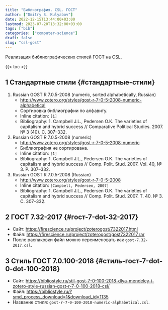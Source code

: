```yaml
---
title: "Библиография. CSL. ГОСТ"
author: ["Dmitry S. Kulyabov"]
date: 2022-12-15T13:44:00+03:00
lastmod: 2023-07-20T13:32:00+03:00
tags: ["bib"]
categories: ["computer-science"]
draft: false
slug: "csl-gost"
---
```


Реализация библиографических стилей ГОСТ на CSL.

<!--more-->

{{< toc >}}


## <span class="section-num">1</span> Стандартные стили {#стандартные-стили}

1.  Russian GOST R 7.0.5-2008 (numeric, sorted alphabetically, Russian)
    -   <http://www.zotero.org/styles/gost-r-7-0-5-2008-numeric-alphabetical>
    -   Сортировка библиографии по алфавиту.
    -   Inline citation: `[1]`
    -   Bibliography: 1. Campbell J.L., Pedersen O.K. The varieties of capitalism and hybrid success // Comparative Political Studies. 2007. № 3 (40). C. 307–332.
2.  Russian GOST R 7.0.5-2008 (numeric)
    -   <http://www.zotero.org/styles/gost-r-7-0-5-2008-numeric>
    -   Библиография не сортирована.
    -   Inline citation: `[1]`
    -   Bibliography: 1. Campbell J.L., Pedersen O.K. The varieties of capitalism and hybrid success // Comp. Polit. Stud. 2007. Vol. 40, № 3. P. 307–332.
3.  Russian GOST R 7.0.5-2008 (Russian)
    -   <http://www.zotero.org/styles/gost-r-7-0-5-2008>
    -   Inline citation:	`[Campbell, Pedersen, 2007]`
    -   Bibliography: 1. Campbell J.L., Pedersen O.K. The varieties of capitalism and hybrid success // Comp. Polit. Stud. 2007. Т. 40. № 3. С. 307–332.


## <span class="section-num">2</span> ГОСТ 7.32-2017 {#гост-7-dot-32-2017}

-   Сайт: <https://firescience.ru/project/zoterogost/7322017.html>
-   Файл: <https://firescience.ru/project/zoterogost/gost7322017.rar>
-   После распаковки файл можно переименовать как `gost-7.32-2017.csl`.


## <span class="section-num">3</span> Стиль ГОСТ 7.0.100-2018 {#стиль-гост-7-dot-0-dot-100-2018}

-   Сайт: <https://bibliostyle.ru/stil-gost-7-0-100-2018-dlya-mendeley-i-zotero-style-russian-gost-r-7-0-100-2018-csl/>
-   Файл: <https://bibliostyle.ru/?smd_process_download=1&download_id=1135>
-   Название стиля: `gost-r-7-0-100-2018-numeric-alphabetical.csl`.
